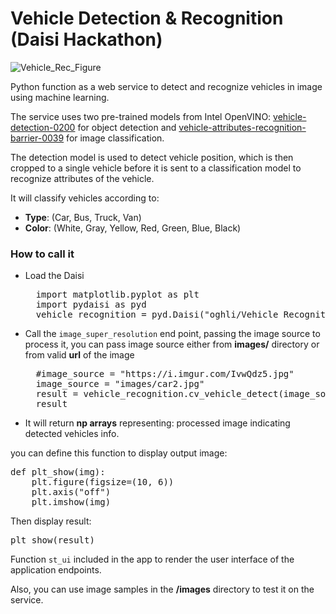 # Vehicle Detection & Recognition (Daisi Hackathon)

![Vehicle_Rec_Figure](https://i.imgur.com/dqPTlXl.jpg)

Python function as a web service to detect and recognize vehicles in image using machine learning.

The service uses two pre-trained models from Intel OpenVINO: [vehicle-detection-0200](https://github.com/openvinotoolkit/open_model_zoo/tree/master/models/intel/vehicle-detection-0200) for object detection and  [vehicle-attributes-recognition-barrier-0039](https://github.com/openvinotoolkit/open_model_zoo/tree/master/models/intel/vehicle-attributes-recognition-barrier-0039) for image classification.

The detection model is used to detect vehicle position, which is then cropped to a single vehicle before it is sent to a classification model to recognize attributes of the vehicle.

It will classify vehicles according to:
* **Type**: (Car, Bus, Truck, Van)
* **Color**: (White, Gray, Yellow, Red, Green, Blue, Black)

### How to call it
* Load the Daisi
    <pre>
    import matplotlib.pyplot as plt
    import pydaisi as pyd
    vehicle_recognition = pyd.Daisi("oghli/Vehicle Recognition")</pre>
    
* Call the `image_super_resolution` end point, passing the image source to process it, you can pass image source either from **images/** directory or from valid **url** of the image
    <pre>
    #image_source = "https://i.imgur.com/IvwQdz5.jpg"
    image_source = "images/car2.jpg"
    result = vehicle_recognition.cv_vehicle_detect(image_source).value
    result</pre>

* It will return **np arrays** representing:
processed image indicating detected vehicles info.

you can define this function to display output image:
<pre>
def plt_show(img):
    plt.figure(figsize=(10, 6))
    plt.axis("off")
    plt.imshow(img)
</pre>
Then display result:
<pre>
plt_show(result)
</pre>

Function `st_ui` included in the app to render the user interface of the application endpoints.

Also, you can use image samples in the **/images** directory to test it on the service.



